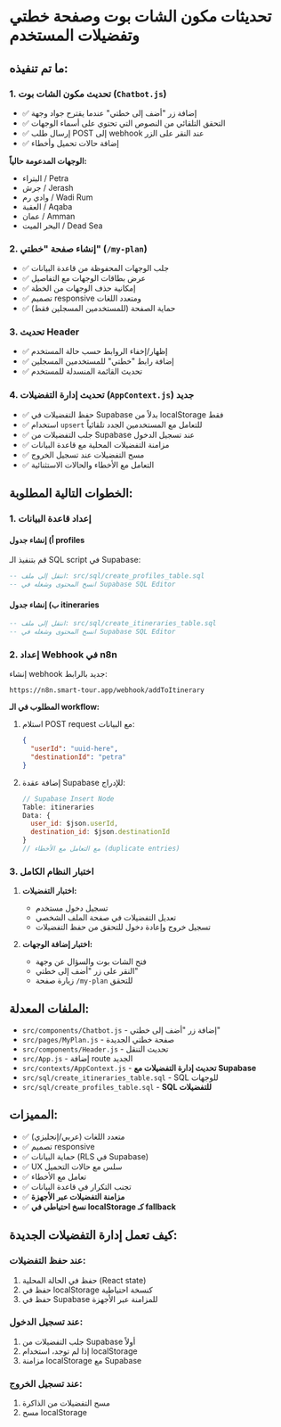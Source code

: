 # تحديثات مكون الشات بوت وصفحة خطتي وتفضيلات المستخدم

## ما تم تنفيذه:

### 1. تحديث مكون الشات بوت (`Chatbot.js`)
- ✅ إضافة زر "أضف إلى خطتي" عندما يقترح جواد وجهة
- ✅ التحقق التلقائي من النصوص التي تحتوي على أسماء الوجهات
- ✅ إرسال طلب POST إلى webhook عند النقر على الزر
- ✅ إضافة حالات تحميل وأخطاء

**الوجهات المدعومة حالياً:**
- البتراء / Petra
- جرش / Jerash  
- وادي رم / Wadi Rum
- العقبة / Aqaba
- عمان / Amman
- البحر الميت / Dead Sea

### 2. إنشاء صفحة "خطتي" (`/my-plan`)
- ✅ جلب الوجهات المحفوظة من قاعدة البيانات
- ✅ عرض بطاقات الوجهات مع التفاصيل
- ✅ إمكانية حذف الوجهات من الخطة
- ✅ تصميم responsive ومتعدد اللغات
- ✅ حماية الصفحة (للمستخدمين المسجلين فقط)

### 3. تحديث Header
- ✅ إظهار/إخفاء الروابط حسب حالة المستخدم
- ✅ إضافة رابط "خطتي" للمستخدمين المسجلين
- ✅ تحديث القائمة المنسدلة للمستخدم

### 4. تحديث إدارة التفضيلات (`AppContext.js`) **جديد**
- ✅ حفظ التفضيلات في Supabase بدلاً من localStorage فقط
- ✅ استخدام `upsert` للتعامل مع المستخدمين الجدد تلقائياً
- ✅ جلب التفضيلات من Supabase عند تسجيل الدخول
- ✅ مزامنة التفضيلات المحلية مع قاعدة البيانات
- ✅ مسح التفضيلات عند تسجيل الخروج
- ✅ التعامل مع الأخطاء والحالات الاستثنائية

## الخطوات التالية المطلوبة:

### 1. إعداد قاعدة البيانات

#### أ) إنشاء جدول profiles
قم بتنفيذ الـ SQL script في Supabase:
```sql
-- انتقل إلى ملف: src/sql/create_profiles_table.sql
-- انسخ المحتوى وشغله في Supabase SQL Editor
```

#### ب) إنشاء جدول itineraries
```sql
-- انتقل إلى ملف: src/sql/create_itineraries_table.sql  
-- انسخ المحتوى وشغله في Supabase SQL Editor
```

### 2. إعداد Webhook في n8n
إنشاء webhook جديد بالرابط:
```
https://n8n.smart-tour.app/webhook/addToItinerary
```

**المطلوب في الـ workflow:**
1. استلام POST request مع البيانات:
   ```json
   {
     "userId": "uuid-here", 
     "destinationId": "petra"
   }
   ```

2. إضافة عقدة Supabase للإدراج:
   ```javascript
   // Supabase Insert Node
   Table: itineraries
   Data: {
     user_id: $json.userId,
     destination_id: $json.destinationId
   }
   // مع التعامل مع الأخطاء (duplicate entries)
   ```

### 3. اختبار النظام الكامل
1. **اختبار التفضيلات:**
   - تسجيل دخول مستخدم
   - تعديل التفضيلات في صفحة الملف الشخصي
   - تسجيل خروج وإعادة دخول للتحقق من حفظ التفضيلات

2. **اختبار إضافة الوجهات:**
   - فتح الشات بوت والسؤال عن وجهة
   - النقر على زر "أضف إلى خطتي"
   - زيارة صفحة `/my-plan` للتحقق

## الملفات المعدلة:
- `src/components/Chatbot.js` - إضافة زر "أضف إلى خطتي"
- `src/pages/MyPlan.js` - صفحة خطتي الجديدة
- `src/components/Header.js` - تحديث التنقل
- `src/App.js` - إضافة route الجديد
- `src/contexts/AppContext.js` - **تحديث إدارة التفضيلات مع Supabase**
- `src/sql/create_itineraries_table.sql` - SQL للوجهات
- `src/sql/create_profiles_table.sql` - **SQL للتفضيلات** 

## المميزات:
- ✅ متعدد اللغات (عربي/إنجليزي)
- ✅ تصميم responsive
- ✅ حماية البيانات (RLS في Supabase)
- ✅ UX سلس مع حالات التحميل
- ✅ تعامل مع الأخطاء
- ✅ تجنب التكرار في قاعدة البيانات
- ✅ **مزامنة التفضيلات عبر الأجهزة**
- ✅ **نسخ احتياطي في localStorage كـ fallback**

## كيف تعمل إدارة التفضيلات الجديدة:

### عند حفظ التفضيلات:
1. حفظ في الحالة المحلية (React state)
2. حفظ في localStorage كنسخة احتياطية
3. حفظ في Supabase للمزامنة عبر الأجهزة

### عند تسجيل الدخول:
1. جلب التفضيلات من Supabase أولاً
2. إذا لم توجد، استخدام localStorage
3. مزامنة localStorage مع Supabase

### عند تسجيل الخروج:
1. مسح التفضيلات من الذاكرة
2. مسح localStorage
